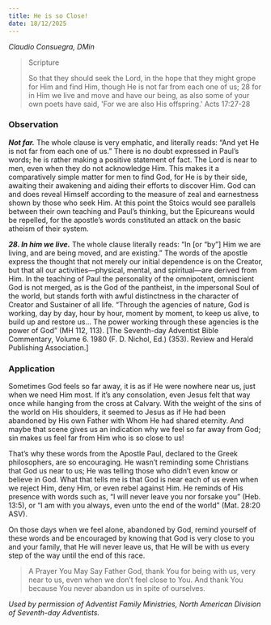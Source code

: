 ```yaml
---
title: He is so Close!
date: 18/12/2025
---
```


_Claudio Consuegra, DMin_

> <p>Scripture</p>
> So that they should seek the Lord, in the hope that they might grope for Him and find Him, though He is not far from each one of us; 28 for in Him we live and move and have our being, as also some of your own poets have said, 'For we are also His offspring.' Acts 17:27-28

### Observation

**_Not far._** The whole clause is very emphatic, and literally reads: “And yet He is not far from each one of us.” There is no doubt expressed in Paul’s words; he is rather making a positive statement of fact. The Lord is near to men, even when they do not acknowledge Him. This makes it a comparatively simple matter for men to find God, for He is by their side, awaiting their awakening and aiding their efforts to discover Him. God can and does reveal Himself according to the measure of zeal and earnestness shown by those who seek Him. At this point the Stoics would see parallels between their own teaching and Paul’s thinking, but the Epicureans would be repelled, for the apostle’s words constituted an attack on the basic atheism of their system.

_**28. In him we live.**_ The whole clause literally reads: “In [or “by”] Him we are living, and are being moved, and are existing.” The words of the apostle express the thought that not merely our initial dependence is on the Creator, but that all our activities—physical, mental, and spiritual—are derived from Him. In the teaching of Paul the personality of the omnipotent, omniscient God is not merged, as is the God of the pantheist, in the impersonal Soul of the world, but stands forth with awful distinctness in the character of Creator and Sustainer of all life. “Through the agencies of nature, God is working, day by day, hour by hour, moment by moment, to keep us alive, to build up and restore us… The power working through these agencies is the power of God” (MH 112, 113). [The Seventh-day Adventist Bible Commentary, Volume 6. 1980 (F. D. Nichol, Ed.) (353). Review and Herald Publishing Association.]

### Application

Sometimes God feels so far away, it is as if He were nowhere near us, just when we need Him most. If it’s any consolation, even Jesus felt that way once while hanging from the cross at Calvary. With the weight of the sins of the world on His shoulders, it seemed to Jesus as if He had been abandoned by His own Father with Whom He had shared eternity. And maybe that scene gives us an indication why we feel so far away from God; sin makes us feel far from Him who is so close to us!

That’s why these words from the Apostle Paul, declared to the Greek philosophers, are so encouraging. He wasn’t reminding some Christians that God us near to us; He was telling those who didn’t even know or believe in God. What that tells me is that God is near each of us even when we reject Him, deny Him, or even rebel against Him. He reminds of His presence with words such as, “I will never leave you nor forsake you” (Heb. 13:5), or “I am with you always, even unto the end of the world” (Mat. 28:20 ASV).

On those days when we feel alone, abandoned by God, remind yourself of these words and be encouraged by knowing that God is very close to you and your family, that He will never leave us, that He will be with us every step of the way until the end of this race.

> <callout>A Prayer You May Say</callout>
> Father God, thank You for being with us, very near to us, even when we don’t feel close to You. And thank You because You never abandon us in spite of ourselves.

_Used by permission of Adventist Family Ministries, North American Division of Seventh-day Adventists._